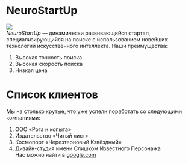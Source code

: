 # NeuroStartUp
![](https://netology-code.github.io/git-homeworks/introduction/assets/logo.png)  
*NeuroStartUp* — динамически развивающийся стартап, специализирующийся на поиске с использованием новейших технологий искусственного интеллекта.
Наши преимущества:  
  1. Высокая точность поиска  
  2. Высокая скорость поиска  
  3. Низкая цена  
# Список клиентов  
Мы на столько крутые, что уже успели поработать со следующими компаниями:  
  1. ООО «Рога и копыта»  
  2. Издательство «Читый лист»  
  3. Космопорт «Черезтерновый Кзвёздный»  
  4. Дизайн-студия имени Слишком Известного Персонажа  
Нас можно найти в [google.com](https://www.google.com/)